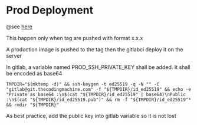# Prod Deployment
@see [here](../gitlab-ci/gitlab-ci-tags-prod.yml)

This happen only when tag are pushed with format x.x.x

A production image is pushed to the tag then the gitlabci deploy it on the server


In gitlab, a variable named PROD_SSH_PRIVATE_KEY shall be added. It shall be encoded as base64

```
TMPDIR="$(mktemp -d)" && ssh-keygen -t ed25519 -q -N "" -C "gitlab@git.thecodingmachine.com" -f "${TMPDIR}/id_ed25519" && echo -e "Private as base64 :\n$(cat "${TMPDIR}/id_ed25519" | base64)\nPublic :\n$(cat "${TMPDIR}/id_ed25519.pub")" && rm -f "${TMPDIR}/id_ed25519"* && rmdir "${TMPDIR}"
```

As best practice, add the public key into gitlab variable so it is not lost